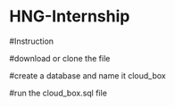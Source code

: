 # HNG-Internship

#Instruction

#download or clone the file

#create a database and name it cloud_box

#run the cloud_box.sql file 
